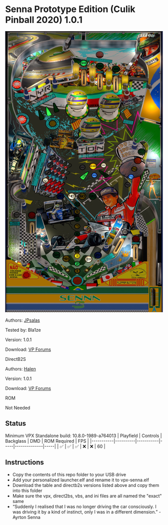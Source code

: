 # Senna Prototype Edition (Culik Pinball 2020) 1.0.1 

![Table Preview](../../images/vpx-senna.png)

Authors: [JPsalas](https://www.vpforums.org/index.php?showuser=277)

Tested by: Bla1ze

Version: 1.0.1

Download: [VP Forums](https://www.vpforums.org/index.php?app=downloads&showfile=18570)

DirectB2S

Authors: [Halen](https://www.vpforums.org/index.php?showuser=74)

Version: 1.0.1

Download: [VP Forums](https://www.vpforums.org/index.php?app=downloads&showfile=18570)

ROM

Not Needed

## Status 

Minimum VPX Standalone build: 10.8.0-1989-a764013
| Playfield | Controls | Backglass | DMD | ROM Required | FPS | 
|-----------|----------|-----------|-----|--------------|-----|
| :white_check_mark: | :white_check_mark: | :white_check_mark: | :x: | :x: | 60 |

## Instructions

- Copy the contents of this repo folder to your USB drive
- Add your personalized launcher.elf and rename it to vpx-senna.elf
- Download the table and directb2s versions listed above and copy them into this folder
- Make sure the vpx, direct2bs, vbs, and ini files are all named the "exact" same
- “Suddenly I realised that I was no longer driving the car consciously. I was driving it by a kind of instinct, only I was in a different dimension.” - Ayrton Senna
